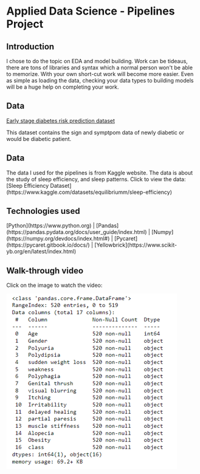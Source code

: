 # Applied Data Science - Pipelines Project


<h2> Introduction </h2>
<p>
I chose to do the topic on EDA and model building. Work can be tideaus, there are tons of libraries and syntax which a normal person won't be able to memorize. With your own short-cut work will become more easier. Even as simple as loading the data, checking your data types to building models will be a huge help on completing your work.
</p>

<h2> Data </h2>

[Early stage diabetes risk prediction dataset](https://archive-beta.ics.uci.edu/dataset/529/early+stage+diabetes+risk+prediction+dataset)

<p> 
This dataset contains the sign and symptpom data of newly diabetic or would be diabetic patient.
</p>

<h2> Data </h2>
The data I used for the pipelines is from Kaggle website. The data is about the study of sleep efficiency, and sleep patterns.
Click to view the data: [Sleep Efficiency Dataset](https://www.kaggle.com/datasets/equilibriumm/sleep-efficiency)


<h2> Technologies used </h2>
[Python](https://www.python.org) | [Pandas](https://pandas.pydata.org/docs/user_guide/index.html) | [Numpy](https://numpy.org/devdocs/index.html#) | [Pycaret](https://pycaret.gitbook.io/docs/) | [Yellowbrick](https://www.scikit-yb.org/en/latest/index.html)


<h2> Walk-through video </h2>

<p>
Click on the image to watch the video:
</p>

[![EDA and Modeling](https://github.com/heinrickturingan/ADS-Assignment/blob/main/eda.png)](https://www.youtube.com/watch?v=20ZlnWVPoWI)

